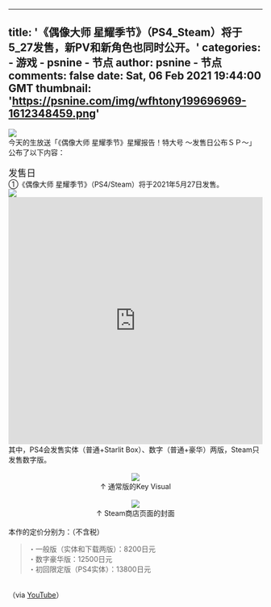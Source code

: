 
---
title: '《偶像大师 星耀季节》（PS4_Steam）将于5_27发售，新PV和新角色也同时公开。'
categories: 
    - 游戏
    - psnine - 节点
author: psnine - 节点
comments: false
date: Sat, 06 Feb 2021 19:44:00 GMT
thumbnail: 'https://psnine.com/img/wfhtony199696969-1612348459.png'
---

<div>   
<img src="https://psnine.com/img/wfhtony199696969-1612348459.png" class="imgclick" referrerpolicy="no-referrer"><br>今天的生放送「《偶像大师 星耀季节》星耀报告！特大号 ～发售日公布ＳＰ～」公布了以下内容：<br><br><span style="font-size:18px;">发售日</span><br>①《偶像大师 星耀季节》（PS4/Steam）将于2021年5月27日发售。<br><img src="https://tc2.wfhtony.space/images/2021/02/06/c201e96f2525e39752a09c82118aaeb5.png" class="imgclick" referrerpolicy="no-referrer"><br><iframe width="100%" height="490" src="https://player.youku.com/embed/XNTA5OTMxMzEwMA==" frameborder="0" allowfullscreen></iframe><br>其中，PS4会发售实体（普通+Starlit Box）、数字（普通+豪华）两版，Steam只发售数字版。<br><br><center><img src="https://tc2.wfhtony.space/images/2021/02/06/4909517fcea892fdc8ea411c7bf913ab.png" class="imgclick" referrerpolicy="no-referrer"><br>↑ 通常版的Key Visual<br><br><img src="https://psnine.com/img/wfhtony199696969-1612586729.jpg" class="imgclick" referrerpolicy="no-referrer"><br>↑ Steam商店页面的封面</center><br>本作的定价分别为：（不含税）<blockquote>・一般版（实体和下载两版）：8200日元<br>・数字豪华版：12500日元<br>・初回限定版（PS4实体）：13800日元</blockquote><br>（via <a href="https://www.youtube.com/watch?v=Y6eccTcINmY" target="_blank">YouTube</a>）<br>  
</div>
            